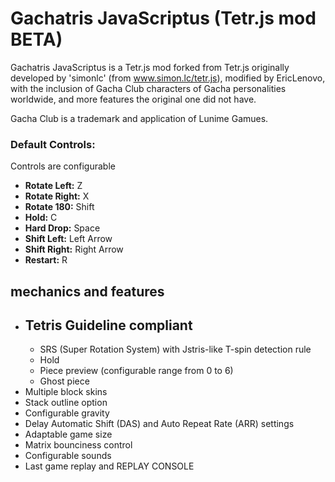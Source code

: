 # Gachatris JavaScriptus (Tetr.js mod BETA)

Gachatris JavaScriptus is a Tetr.js mod forked from Tetr.js originally developed by 'simonlc' (from www.simon.lc/tetr.js), modified by EricLenovo, with the inclusion of Gacha Club characters of Gacha personalities worldwide, and more features the original one did not have.

Gacha Club is a trademark and application of Lunime Gamues.

### Default Controls:

Controls are configurable

- **Rotate Left:** Z
- **Rotate Right:** X
- **Rotate 180:** Shift
- **Hold:** C
- **Hard Drop:** Space
- **Shift Left:** Left Arrow
- **Shift Right:** Right Arrow
- **Restart:** R

## mechanics and features

- Tetris Guideline compliant
  - 
  - SRS (Super Rotation System) with Jstris-like T-spin detection rule
  - Hold
  - Piece preview (configurable range from 0 to 6)
  - Ghost piece
- Multiple block skins
- Stack outline option
- Configurable gravity
- Delay Automatic Shift (DAS) and Auto Repeat Rate (ARR) settings
- Adaptable game size
- Matrix bounciness control
- Configurable sounds
- Last game replay and REPLAY CONSOLE
